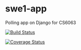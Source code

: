 # swe1-app
Polling app on Django for CS6063



[![Build Status](https://travis-ci.com/kavinshah/swe1-app.svg?branch=master)](https://travis-ci.com/kavinshah/swe1-app.svg?branch=master)

[![Coverage Status](https://coveralls.io/repos/github/kavinshah/swe1-app/badge.svg?branch=master)](https://coveralls.io/github/kavinshah/swe1-app?branch=master)
